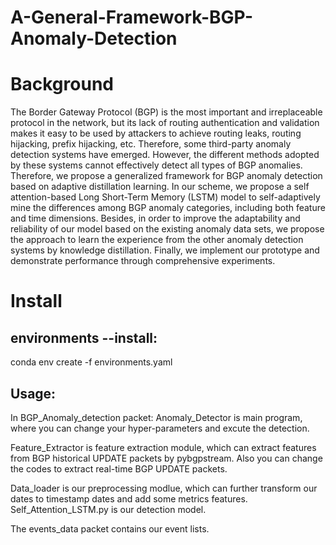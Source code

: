 # A-General-Framework-BGP-Anomaly-Detection

# Background
The Border Gateway Protocol (BGP) is the most important and irreplaceable protocol in the network, but its lack of routing authentication and validation makes it easy to be used by attackers to achieve routing leaks, routing hijacking, prefix hijacking, etc. Therefore, some third-party anomaly detection systems have emerged. However, the different methods adopted by these systems cannot effectively detect all types of BGP anomalies. Therefore, we propose a generalized framework for BGP anomaly detection based on adaptive distillation learning. In our scheme, we propose a self attention-based Long Short-Term Memory (LSTM) model to self-adaptively mine the differences among BGP anomaly categories, including both feature and time dimensions. Besides, in order to improve the adaptability and reliability of our model based on the existing anomaly data sets, we propose the approach to learn the experience from the other anomaly detection systems by knowledge distillation. Finally, we implement our prototype and demonstrate performance through comprehensive experiments.

# Install
## environments --install:
conda env create -f environments.yaml
## Usage:
In BGP_Anomaly_detection packet:
Anomaly_Detector is main program, where you can change your hyper-parameters and excute the detection.

Feature_Extractor is feature extraction module, which can extract features from BGP historical UPDATE packets by pybgpstream. 
Also you can change the codes to extract real-time BGP UPDATE packets.

Data_loader is our preprocessing modlue, which can further transform our dates to timestamp dates and add some metrics features.
Self_Attention_LSTM.py is our detection model.

The events_data packet contains our event lists.

